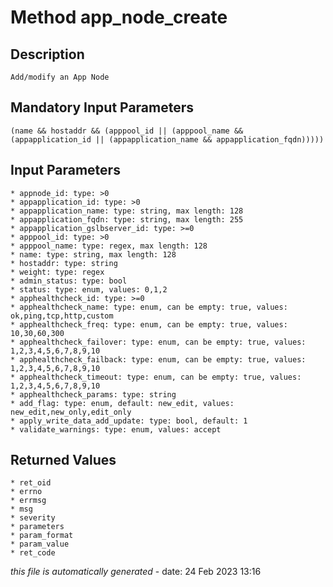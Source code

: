 # Method app_node_create

## Description
	Add/modify an App Node

## Mandatory Input Parameters
	(name && hostaddr && (apppool_id || (apppool_name && (appapplication_id || (appapplication_name && appapplication_fqdn)))))

## Input Parameters
	* appnode_id: type: >0
	* appapplication_id: type: >0
	* appapplication_name: type: string, max length: 128
	* appapplication_fqdn: type: string, max length: 255
	* appapplication_gslbserver_id: type: >=0
	* apppool_id: type: >0
	* apppool_name: type: regex, max length: 128
	* name: type: string, max length: 128
	* hostaddr: type: string
	* weight: type: regex
	* admin_status: type: bool
	* status: type: enum, values: 0,1,2
	* apphealthcheck_id: type: >=0
	* apphealthcheck_name: type: enum, can be empty: true, values: ok,ping,tcp,http,custom
	* apphealthcheck_freq: type: enum, can be empty: true, values: 10,30,60,300
	* apphealthcheck_failover: type: enum, can be empty: true, values: 1,2,3,4,5,6,7,8,9,10
	* apphealthcheck_failback: type: enum, can be empty: true, values: 1,2,3,4,5,6,7,8,9,10
	* apphealthcheck_timeout: type: enum, can be empty: true, values: 1,2,3,4,5,6,7,8,9,10
	* apphealthcheck_params: type: string
	* add_flag: type: enum, default: new_edit, values: new_edit,new_only,edit_only
	* apply_write_data_add_update: type: bool, default: 1
	* validate_warnings: type: enum, values: accept

## Returned Values
	* ret_oid
	* errno
	* errmsg
	* msg
	* severity
	* parameters
	* param_format
	* param_value
	* ret_code


*this file is automatically generated* - date: 24 Feb 2023 13:16